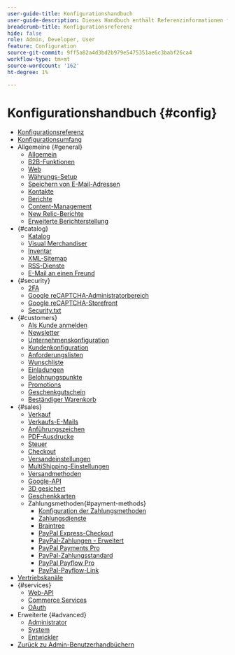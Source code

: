 ```yaml
---
user-guide-title: Konfigurationshandbuch
user-guide-description: Dieses Handbuch enthält Referenzinformationen für alle Store-Konfigurationseinstellungen, auf die über die _admin_-Seitenleiste unter **[!UICONTROL Stores]** > _[!UICONTROL Settings]_ > **[!UICONTROL Configuration]** zugegriffen wird.
breadcrumb-title: Konfigurationsreferenz
hide: false
role: Admin, Developer, User
feature: Configuration
source-git-commit: 9ff5a82a4d3bd2b979e5475351ae6c3babf26ca4
workflow-type: tm+mt
source-wordcount: '162'
ht-degree: 1%

---
```



# Konfigurationshandbuch {#config}

- [Konfigurationsreferenz](guide-overview.md)
- [Konfigurationsumfang](scope-change.md)
- Allgemeine {#general}
   - [Allgemein](./general/general.md)
   - [B2B-Funktionen](./general/b2b-features.md)
   - [Web](./general/web.md)
   - [Währungs-Setup](./general/currency-setup.md)
   - [Speichern von E-Mail-Adressen](./general/store-email-addresses.md)
   - [Kontakte](./general/contacts.md)
   - [Berichte](./general/reports.md)
   - [Content-Management](./general/content-management.md)
   - [New Relic-Berichte](./general/new-relic-reporting.md)
   - [Erweiterte Berichterstellung](./general/advanced-reporting.md)
- {#catalog}
   - [Katalog](./catalog/catalog.md)
   - [Visual Merchandiser](./catalog/visual-merchandiser.md)
   - [Inventar](./catalog/inventory.md)
   - [XML-Sitemap](./catalog/xml-sitemap.md)
   - [RSS-Dienste](./catalog/rss-feeds.md)
   - [E-Mail an einen Freund](./catalog/email-to-a-friend.md)
- {#security}
   - [2FA](./security/2fa.md)
   - [Google reCAPTCHA-Administratorbereich](./security/google-recaptcha-admin.md)
   - [Google reCAPTCHA-Storefront](./security/google-recaptcha-storefront.md)
   - [Security.txt](./security/security-txt.md)
- {#customers}
   - [Als Kunde anmelden](./customers/login-as-customer.md)
   - [Newsletter](./customers/newsletter.md)
   - [Unternehmenskonfiguration](./customers/company-configuration.md)
   - [Kundenkonfiguration](./customers/customer-configuration.md)
   - [Anforderungslisten](./customers/requisition-lists.md)
   - [Wunschliste](./customers/wishlist.md)
   - [Einladungen](./customers/invitations.md)
   - [Belohnungspunkte](./customers/reward-points.md)
   - [Promotions](./customers/promotions.md)
   - [Geschenkgutschein](./customers/gift-registry.md)
   - [Beständiger Warenkorb](./customers/persistent-shopping-cart.md)
- {#sales}
   - [Verkauf](./sales/sales.md)
   - [Verkaufs-E-Mails](./sales/sales-emails.md)
   - [Anführungszeichen](./sales/quotes.md)
   - [PDF-Ausdrucke](./sales/pdf-print-outs.md)
   - [Steuer](./sales/tax.md)
   - [Checkout](./sales/checkout.md)
   - [Versandeinstellungen](./sales/shipping-settings.md)
   - [MultiShipping-Einstellungen](./sales/multishipping-settings.md)
   - [Versandmethoden](./sales/delivery-methods.md)
   - [Google-API](./sales/google-api.md)
   - [3D gesichert](./sales/3d-secure.md)
   - [Geschenkkarten](./sales/gift-cards.md)
   - Zahlungsmethoden{#payment-methods}
      - [Konfiguration der Zahlungsmethoden](./sales/payment-methods.md)
      - [Zahlungsdienste](./sales/payment-services.md)
      - [Braintree](./sales/braintree.md)
      - [PayPal Express-Checkout](./sales/paypal-express-checkout.md)
      - [PayPal-Zahlungen - Erweitert](./sales/paypal-payments-advanced.md)
      - [PayPal Payments Pro](./sales/paypal-payments-pro.md)
      - [PayPal-Zahlungsstandard](./sales/paypal-payments-standard.md)
      - [PayPal Payflow Pro](./sales/paypal-payflow-pro.md)
      - [PayPal-Payflow-Link](./sales/paypal-payflow-link.md)
- [Vertriebskanäle](./sales-channels.md)
- {#services}
   - [Web-API](./services/magento-web-api.md)
   - [Commerce Services](./services/saas.md)
   - [OAuth](./services/oauth.md)
- Erweiterte {#advanced}
   - [Administrator](./advanced/admin.md)
   - [System](./advanced/system.md)
   - [Entwickler](./advanced/developer.md)
- [Zurück zu Admin-Benutzerhandbüchern](https://experienceleague.adobe.com/de/docs/commerce-admin/user-guides/home)

